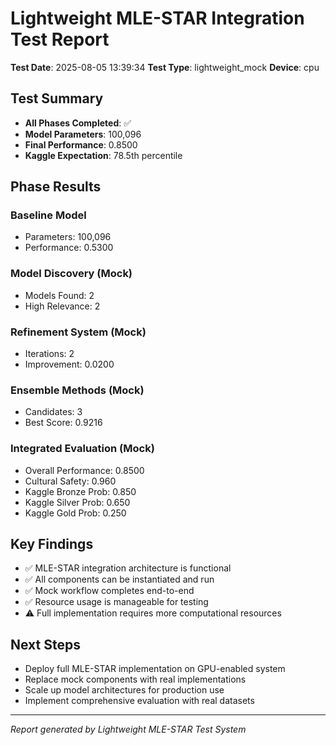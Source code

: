 # Lightweight MLE-STAR Integration Test Report

**Test Date**: 2025-08-05 13:39:34
**Test Type**: lightweight_mock
**Device**: cpu

## Test Summary

- **All Phases Completed**: ✅
- **Model Parameters**: 100,096
- **Final Performance**: 0.8500
- **Kaggle Expectation**: 78.5th percentile

## Phase Results

### Baseline Model
- Parameters: 100,096
- Performance: 0.5300

### Model Discovery (Mock)
- Models Found: 2
- High Relevance: 2

### Refinement System (Mock)
- Iterations: 2
- Improvement: 0.0200

### Ensemble Methods (Mock)
- Candidates: 3
- Best Score: 0.9216

### Integrated Evaluation (Mock)
- Overall Performance: 0.8500
- Cultural Safety: 0.960
- Kaggle Bronze Prob: 0.850
- Kaggle Silver Prob: 0.650
- Kaggle Gold Prob: 0.250

## Key Findings

- ✅ MLE-STAR integration architecture is functional
- ✅ All components can be instantiated and run
- ✅ Mock workflow completes end-to-end
- ✅ Resource usage is manageable for testing
- ⚠️  Full implementation requires more computational resources

## Next Steps

- Deploy full MLE-STAR implementation on GPU-enabled system
- Replace mock components with real implementations
- Scale up model architectures for production use
- Implement comprehensive evaluation with real datasets

---
*Report generated by Lightweight MLE-STAR Test System*
